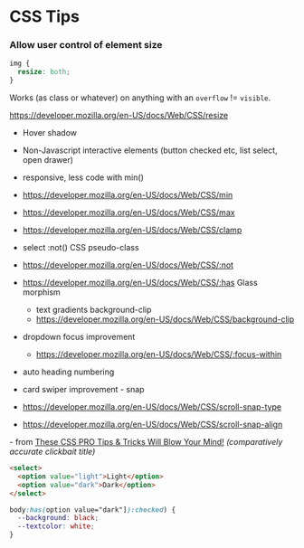 # CSS Tips

### Allow user control of element size

```css
img {
  resize: both;
}
```

Works (as class or whatever) on anything with an `overflow` != `visible`.

https://developer.mozilla.org/en-US/docs/Web/CSS/resize

- Hover shadow
- Non-Javascript interactive elements (button checked etc, list select, open drawer)

- responsive, less code with min()
- https://developer.mozilla.org/en-US/docs/Web/CSS/min
- https://developer.mozilla.org/en-US/docs/Web/CSS/max
- https://developer.mozilla.org/en-US/docs/Web/CSS/clamp

- select :not() CSS pseudo-class
- https://developer.mozilla.org/en-US/docs/Web/CSS/:not
- https://developer.mozilla.org/en-US/docs/Web/CSS/:has
  Glass morphism

  - text gradients background-clip
  - https://developer.mozilla.org/en-US/docs/Web/CSS/background-clip

- dropdown focus improvement

  - https://developer.mozilla.org/en-US/docs/Web/CSS/:focus-within

- auto heading numbering

- card swiper improvement - snap

- https://developer.mozilla.org/en-US/docs/Web/CSS/scroll-snap-type
- https://developer.mozilla.org/en-US/docs/Web/CSS/scroll-snap-align

\- from [These CSS PRO Tips & Tricks Will Blow Your Mind!](https://www.youtube.com/watch?v=PL3Odw-k8W4) _(comparatively accurate clickbait title)_

```html
<select>
  <option value="light">Light</option>
  <option value="dark">Dark</option>
</select>
```

```css
body:has(option value="dark"]):checked) {
  --background: black;
  --textcolor: white;
}
```
